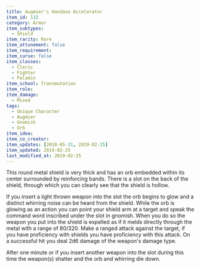 ```yaml
---
title: Augmier's Handaxe Accelerator
item_id: 132
category: Armor
item_subtypes:
  - Shield
item_rarity: Rare
item_attunement: false
item_requirement:
item_curse: false
item_classes:
  - Cleric
  - Fighter
  - Paladin
item_school: Transmutation
item_role:
item_damage:
  - Mixed
tags:
  - Unique Character
  - Augmier
  - Gnomish
  - Orb
item_idea:
item_co_creator:
item_updates: [2018-05-31, 2019-02-25]
item_updated: 2019-02-25
last_modified_at: 2019-02-25
---
```


This round metal shield is very thick and has an orb embedded within its center surrounded by reinforcing bands. There is a slot on the back of the shield, through which you can clearly see that the shield is hollow.

If you insert a light thrown weapon into the slot the orb begins to glow and a distinct whirring noise can be heard from the shield. While the orb is glowing as an action you can point your shield arm at a target and speak the command word inscribed under the slot in gnomish. When you do so the weapon you put into the shield is expelled as if it melds directly through the metal with a range of 80/320.
Make a ranged attack against the target, if you have proficiency with shields you have proficiency with this attack. On a successful hit you deal 2d6 damage of the weapon's damage type.

After one minute or if you insert another weapon into the slot during this time the weapon(s) shatter and the orb and whirring die down.
